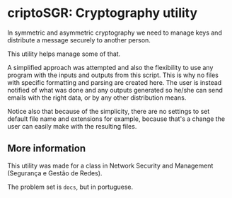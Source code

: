 # criptoSGR: Cryptography utility

In symmetric and asymmetric cryptography we need to manage
keys and distribute a message securely to another person.

This utility helps manage some of that.

A simplified approach was attempted and also the flexibility to
use any program with the inputs and outputs from this script. This
is why no files with specific formatting and parsing are created here.
The user is instead notified of what was done and any outputs generated
so he/she can send emails with the right data, or by any other
distribution means.

Notice also that because of the simplicity, there are no settings to
set default file name and extensions for example, because that's a
change the user can easily make with the resulting files.

## More information

This utility was made for a class in Network Security and Management
(Segurança e Gestão de Redes).

The problem set is `docs`, but in portuguese.

